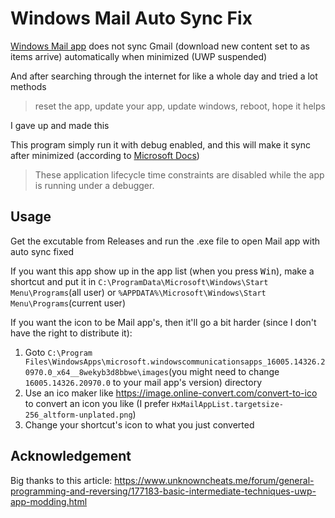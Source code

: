 # Windows Mail Auto Sync Fix

[Windows Mail app](https://apps.microsoft.com/store/detail/mail-and-calendar/9WZDNCRFHVQM) does not sync Gmail (download new content set to as items arrive) automatically when minimized (UWP suspended)

And after searching through the internet for like a whole day and tried a lot methods

> reset the app, update your app, update windows, reboot, hope it helps

I gave up and made this

This program simply run it with debug enabled, and this will make it sync after minimized
(according to [Microsoft Docs](https://learn.microsoft.com/en-us/windows/uwp/launch-resume/run-minimized-with-extended-execution#:~:text=These%20application%20lifecycle%20time%20constraints%20are%20disabled%20while%20the%20app%20is%20running%20under%20a%20debugger.))

> These application lifecycle time constraints are disabled while the app is running under a debugger.

## Usage

Get the excutable from Releases and run the .exe file to open Mail app with auto sync fixed

If you want this app show up in the app list (when you press <kbd>Win</kbd>), make a shortcut and put it in `C:\ProgramData\Microsoft\Windows\Start Menu\Programs`(all user) or `%APPDATA%\Microsoft\Windows\Start Menu\Programs`(current user)

If you want the icon to be Mail app's, then it'll go a bit harder (since I don't have the right to distribute it):

1. Goto `C:\Program Files\WindowsApps\microsoft.windowscommunicationsapps_16005.14326.20970.0_x64__8wekyb3d8bbwe\images`(you might need to change `16005.14326.20970.0` to your mail app's version) directory
2. Use an ico maker like https://image.online-convert.com/convert-to-ico to convert an icon you like (I prefer `HxMailAppList.targetsize-256_altform-unplated.png`)
3. Change your shortcut's icon to what you just converted

## Acknowledgement

Big thanks to this article: https://www.unknowncheats.me/forum/general-programming-and-reversing/177183-basic-intermediate-techniques-uwp-app-modding.html
